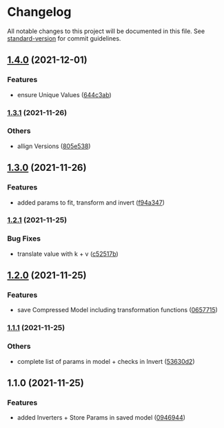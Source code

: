 # Changelog

All notable changes to this project will be documented in this file. See [standard-version](https://github.com/conventional-changelog/standard-version) for commit guidelines.

## [1.4.0](https://bitbucket.org/ttessarolo/json-to-sequence/branches/compare/v1.3.1%0Dv1.4.0) (2021-12-01)


### Features

* ensure Unique Values ([644c3ab](https://github.com/ttessarolo/json-to-sequence/commits/644c3abdad0dd05ab6872087ff99640393a022cd))

### [1.3.1](https://bitbucket.org/ttessarolo/json-to-sequence/branches/compare/v1.3.0%0Dv1.3.1) (2021-11-26)


### Others

* allign Versions ([805e538](https://github.com/ttessarolo/json-to-sequence/commits/805e538beafd79eeff9c0a5c8ebc0cb3507b6916))

## [1.3.0](https://bitbucket.org/ttessarolo/json-to-sequence/branches/compare/v1.2.1%0Dv1.3.0) (2021-11-26)


### Features

* added params to fit, transform and invert ([f94a347](https://github.com/ttessarolo/json-to-sequence/commits/f94a347e8a8c7972f7b1c828a1927edde08bcf04))

### [1.2.1](https://bitbucket.org/ttessarolo/json-to-sequence/branches/compare/v1.2.0%0Dv1.2.1) (2021-11-25)


### Bug Fixes

* translate value with k + v ([c52517b](https://github.com/ttessarolo/json-to-sequence/commits/c52517b47729237c9f9528f2ea1ea67fac382bf3))

## [1.2.0](https://bitbucket.org/ttessarolo/json-to-sequence/branches/compare/v1.1.1%0Dv1.2.0) (2021-11-25)


### Features

* save Compressed Model including transformation functions ([0657715](https://github.com/ttessarolo/json-to-sequence/commits/0657715d06aab6c1f9e71829bda9be98a2bea6a9))

### [1.1.1](https://bitbucket.org/ttessarolo/json-to-sequence/branches/compare/v1.1.0%0Dv1.1.1) (2021-11-25)


### Others

* complete list of params in model + checks in Invert ([53630d2](https://github.com/ttessarolo/json-to-sequence/commits/53630d23197e8de6c668d3d4f5e60f8d1580c488))

## 1.1.0 (2021-11-25)


### Features

* added Inverters + Store Params in saved model ([0946944](https://github.com/ttessarolo/json-to-sequence/commits/09469449a10a77c8aed9f49f3804cf5dfd75d68b))
